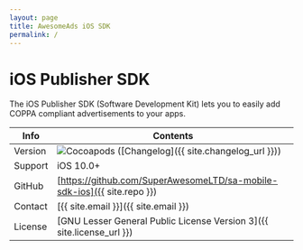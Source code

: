 ```yaml
---
layout: page
title: AwesomeAds iOS SDK
permalink: /
---
```


# iOS Publisher SDK

The iOS Publisher SDK (Software Development Kit) lets you to easily add COPPA compliant advertisements to your apps.

| Info    | Contents  |
|---------|-----------|
| Version   |    ![Cocoapods](https://img.shields.io/cocoapods/v/SuperAwesome) ([Changelog]({{ site.changelog_url }}))   |
| Support   |   iOS 10.0+         |
| GitHub    |   [https://github.com/SuperAwesomeLTD/sa-mobile-sdk-ios]({{ site.repo }})         |
| Contact   |   [{{ site.email }}]({{ site.email }})        |
| License   |   [GNU Lesser General Public License Version 3]({{ site.license_url }})           |
